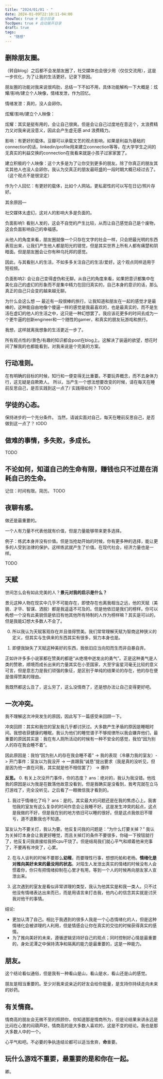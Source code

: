 ```yaml
---
title: "2024/01/01 - "
date: 2024-01-09T22:10:11-04:00
showToc: true # 显示目录
TocOpen: true # 自动展开目录
draft: true
tags:
  - "随想"
---
```


## 删除朋友圈。

（转自blog）之后都不会发朋友圈了，社交媒体也会很少用（仅仅交流用），这是一步优化，为了让我的生活更好。记录下原因。

朋友圈的功能对我来说很鸡肋，总结一下不如不用，具体功能解构一下大概是：炫耀/影响/建立个人映像，情绪发泄，作为回忆。

情绪发泄：真的，没人会卵你。

炫耀/影响/建立个人映像：

炫耀：其实是挺有用的，会让自己很爽。但是会让自己过度地在意这个，太浪费精力又对我来说没意义，因此会产生虚无感 and 浪费精力。

影响：有更好的载体。豆瓣可以承载文艺的观点影响，如果是利益为基础的connection的话，linkedin/profile用来建立connection等等，在大学学生之间的无真实的利益交换的connection在我看来就是小孩子过家家罢了。

建立积极的个人映像：这个大多是为了让你交到更多的朋友。除了你真正的朋友其实其他人也没人会卵你，我认为交真正的朋友最旺盛的一段时期大概已经过去了。（这个观点不是很坚定）

作为个人回忆：有更好的载体，比如个人网站。更私密性的可以写在日记/照片存好。

其余原因—

社交媒体太虚幻，这对人的影响大多是负面的。

负面影响1: 看别人发的，这会不自觉的产生比较，从而让自己感觉自己是个废物，这会负面影响自己的幸福感。

从他人的角度来看，朋友圈就像一个只存在文字的社会一样，只会把最光明的东西表现出来，让我们产生他人都是阳光的错觉，但是其实世界上所有人都有痛楚和阴暗面。但是朋友圈会让你有种乌托邦的感觉。

因此，与其看别人的生活，不如多多关注自己的生活/爱好。这个观点同样适用于短视频。

负面影响2: 会让自己变得虚伪和无聊。从自己的角度来看，如果把意识都集中在美化自己的虚幻的形象而不是集中精力在回归真实的，自己本身的意识的话，那么真正的自己只会变的越来越无聊。

为什么会这么想 — 最近有一段很棒的旅行，让我知道和朋友在一起的感觉才是最棒的，这种能自由地像个傻逼一样的感觉是我最喜欢的，也是最真实的，而不是生活在虚幻的他人的生活之中，这只是一种幻想罢了。我应该花更多的时间去成为一个更牛逼的创新engineer和一个随性的gamer，和真实的朋友玩游戏和旅行。

我想，这样就离我想象的生活更近一步了。

所有观点性的/景色/有趣的知识都会post在blog上。这解决了装逼的欲望，想花时间了解我的也都能看到，对我来说是个完美的方案。

## 行动准则。
在有明确的目标的时候，知行和一便变得无比重要。不要玩弄概念，而不去身体力行，这无疑是自欺欺人。
所以，当产生一个想法想要改变的时候，请在每天在睡前反思自己，是否实践到这一点了/ 实践得如何？
TODO

## 学徒的心态。
保持进步的一个充分条件。
当然，请诚实面对自己，每天在睡前反思自己，是否做到这一点了？
tODO

## 做难的事情，多失败，多成长。
TODO

## 不论如何，知道自己的生命有限，赚钱也只不过是在消耗自己的生命。
记住：时间有限。简历。
TODO

## 夜聊有感。
做还是最重要的。

一个人有力量不代表他就有价值，但是力量能够带来更多选择。

例子：练武本身并没有价值。但是当抢劫开始的时候，你有更多种的选择，能让更多的人受到法律的保护。这样练武就产生了价值。在现代社会，经济力量也是一样。

TODO

## 天赋
世间怎么会有如此完美的人？**景元对我的启示是什么？**

景元这种人物在现实中几乎不可能存在，即使存在也离我相当之远，他的天赋（美貌、才华、智谋、洒脱）都是我遥遥不可及的。但是他依旧是我们的榜样。你可以构想一个没有此美貌但是依旧有他其他所有特制的人作为榜样嘛？其实是可以的，但是我能幻想大多数人不会了。

0. 所以我认为天赋客观存在并且值得赞美。我们常常理解天赋为智商这种狭义的定义，但其实与生俱来的东西其实有很多，努力本身也是。

1. 即便我缺失了天赋这种美好的东西，我依旧应当向阳而生而非自暴自弃。

正如许许多多小说家都在赞美的都是“从绝境中迸发出的勇气”。正是这种勇气是人类的赞歌，顺境而成长出来的力量其实在小至国家，大至宇宙星河毫无比较的意义可言，但是意志力是我们顽强的象征，是区别于单纯的结果论的存在，他的存在便是值得赞美的理由。

我既然都这么丑了，这么穷了，这么没情商了，还是想办法让自己变得更好吧。


## 一次冲突。

我不理解这次冲突发生的原因，因此写下一篇感受来回顾一下。

冲突回顾：其实和我住的室友我几乎都讨厌过。大多数产生矛盾的原因是睡眠时间。我想收获健康的睡眠，我认为他们的睡觉谱子不够规律所以我会嫌弃他们，最重要的原因其实是：我在有人厕所活动的时候有一种不安全的感觉，我怕“因为别人的存在我会睡不着”。

因此原因是：我怕“因为别人的存在我会睡不着” -> 我的表现（冷暴力我的室友）-> 开门事件：室友以为我没开 -> 一直跟我“诚恳”提出要求（我是真的没听见，但是因为他一直在问我，其实就是他不相信罢了） -> 爆炸

**反思。**
0. 有关上次没开门事件，你的态度？
ans：绝对的，我认为我没错。他找我的原因是以为我是在数落他故意没看到，但是我确实是没看到，我考完就在立马打游戏了，完全没听见，之后看了一眼微信我才看到的。

1. 我过于情绪化了吗？ 
ans：是的。其实最大的问题还是在我的焦虑心上。我害怕我的室友有这么复杂的时间作息会让我睡不好。这是发生冲突的起点，这点是我做的不好，但是我在别的地方依旧可以睡的很好。但是这点我依旧不理亏，道不道歉我也不知道。

室友认为不要关灯，我认为要。他反复问我的问题是：“为什么灯要关掉？” 我认为关掉灯本身会让我更好睡觉，而且关掉灯的条件不要很多，你碰一下按钮就行了，他反复问我直接给我把cpu干烧了。但是结局我们就心平气和顺着他来完事了，不要再有冲突了，心累。

2. 在与人谈判的时候不要那么**幼稚**，而要理性行事，想想托帕和老杨。**情绪化是对推向美好未来的最没用的状态**。对陌生人发泄出真实的情绪的时候没有人会惯着你，你只有把情绪抑制在心里才有用，等到一个人的时候再向朋友家人宣泄出来。

3. 这次遇到的室友是看似非常讲理的类型，我认为他其实是和我一类人。只不过他没有情绪表达出来而已，而是用语言来打击我，他内心的信念其实就是讨厌我对他干的事情。

结论: 
* 更加认清了自己。相比于我遇到的很多人我是一个心态情绪化的人，但是这种情绪化会被讲理的人利用，但是情感会让你在真实的交往的时候获得真实的感情。
* 为了推向美好的未来，遵循逻辑坚持好自己的观点；同时控制好心情是最重要的，身处泥潭之中保持清净和隔离的能力是最重要的，这是一种能力。

## 朋友。

这个结论看似通俗，但是我有一种看山是山，看山是水，看山还是山的感觉。

朋友是相当重要的。至少对我来说亲近的好友会给你能量，是支持你持续走向未来的妙药。

## **有关情商**。

情商高的朋友会无微不至的照顾你，你知道那是情商所为，但是论结果来讲永远是比闷在心里的闷葫芦好。情商高的是大多数人喜欢的，这是不变的结论。我也是那大多数人中的一个。

心平气和吧。不必要的争执连结论都可以适当舍弃，**命**重要。

## 玩什么游戏不重要，最重要的是和你在一起。

卿。